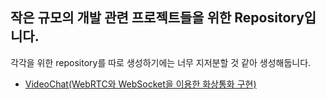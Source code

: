 ## 작은 규모의 개발 관련 프로젝트들을 위한 Repository입니다.
각각을 위한 repository를 따로 생성하기에는 너무 지저분할 것 같아 생성해둡니다.

- [VideoChat(WebRTC와 WebSocket을 이용한 화상통화 구현)](https://github.com/KJYoung/minor_projects/tree/main/VideoChat)